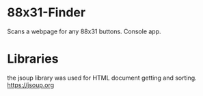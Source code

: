 # 88x31-Finder
Scans a webpage for any 88x31 buttons. Console app.

# Libraries
the jsoup library was used for HTML document getting and sorting.
https://jsoup.org
